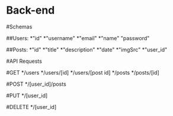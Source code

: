 # Back-end

#Schemas

##Users:
*"id"
*"username"
*"email"
*"name"
"password"

##Posts:
*"id"
*"title"
*"description"
*"date"
*"imgSrc"
*"user_id"

#API Requests

#GET
*/users
*/users/[id]
*/users/[post id]
*/posts
*/posts/[id]

#POST
*/[user_id]/posts

#PUT
*/[user_id]

#DELETE
*/[user_id]
